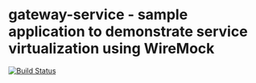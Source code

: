 # gateway-service - sample application to demonstrate service virtualization using WireMock
[![Build Status](https://travis-ci.org/svc-virtualization-wiremock/gateway-service.png)](https://travis-ci.org/svc-virtualization-wiremock/gateway-service)